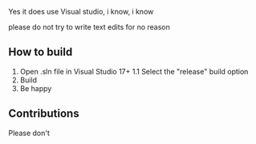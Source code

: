 Yes it does use Visual studio, i know, i know

please do not try to write text edits for no reason

## How to build
1. Open .sln file in Visual Studio 17+
1.1 Select the "release" build option
3. Build
4. Be happy

## Contributions
Please don't

